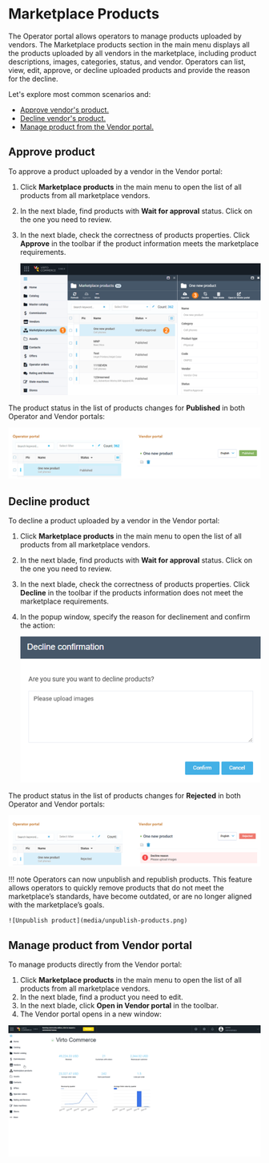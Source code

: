 # Marketplace Products

The Operator portal allows operators to manage products uploaded by vendors. The Marketplace products section in the main menu displays all the products uploaded by all vendors in the marketplace, including product descriptions, images, categories, status, and vendor. Operators can list, view, edit, approve, or decline uploaded products and provide the reason for the decline. 

Let's explore most common scenarios and:

* [Approve vendor's product.](marketplace-products.md#approve-product)
* [Decline vendor's product.](marketplace-products.md#decline-product)
* [Manage product from the Vendor portal.](marketplace-products.md#manage-product-from-vendor-portal)

## Approve product

To approve a product uploaded by a vendor in the Vendor portal:

1. Click **Marketplace products** in the main menu to open the list of all products from all marketplace vendors.
1. In the next blade, find products with **Wait for approval** status. Click on the one you need to review.
1. In the next blade, check the correctness of products properties. Click **Approve** in the toolbar if the product information meets the marketplace requirements.

    ![Approve product](media/approve-product.png)

The product status in the list of products changes for **Published** in both Operator and Vendor portals:

![New statuses](media/approve-statuses.png)


## Decline product

To decline a product uploaded by a vendor in the Vendor portal:

1. Click **Marketplace products** in the main menu to open the list of all products from all marketplace vendors.
1. In the next blade, find products with **Wait for approval** status. Click on the one you need to review.
1. In the next blade, check the correctness of products properties. Click **Decline** in the toolbar if the products information does not meet the marketplace requirements.
1. In the popup window, specify the reason for declinement and confirm the action:

    ![Decline reason](media/decline-reason.png)

The product status in the list of products changes for **Rejected** in both Operator and Vendor portals:

![New statuses](media/decline-statuses.png)

!!! note
    Operators can now unpublish and republish products. This feature allows operators to quickly remove products that do not meet the marketplace’s standards, have become outdated, or are no longer aligned with the marketplace’s goals.

    ![Unpublish product](media/unpublish-products.png)


## Manage product from Vendor portal

To manage products directly from the Vendor portal:

1. Click **Marketplace products** in the main menu to open the list of all products from all marketplace vendors.
1. In the next blade, find a product you need to edit.
1. In the next blade, click **Open in Vendor portal** in the toolbar.
1. The Vendor portal opens in a new window:

![Open in Vendor portal](media/manage-product-in-vendor-portal.gif)
